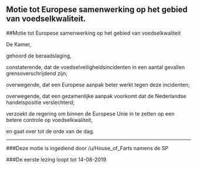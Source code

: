 ## Motie tot Europese samenwerking op het gebied van voedselkwaliteit. 
 
##Motie tot Europese samenwerking op het gebied van voedselkwaliteit

De Kamer,

gehoord de beraadslaging,

constaterende, dat de voedselveiligheidsincidenten in een aantal gevallen grensoverschrijdend zijn;

overwegende, dat een Europese aanpak beter werkt tegen deze incidenten;

overwegende, dat een gezamenlijke aanpak voorkomt dat de Nederlandse handelspositie verslechterd;

verzoekt de regering om binnen de Europese Unie in te zetten op een betere controle op voedselkwaliteit,

en gaat over tot de orde van de dag.

--- 

###Deze motie is ingediend door /u/House_of_Farts namens de SP

###De eerste lezing loopt tot 14-08-2019
